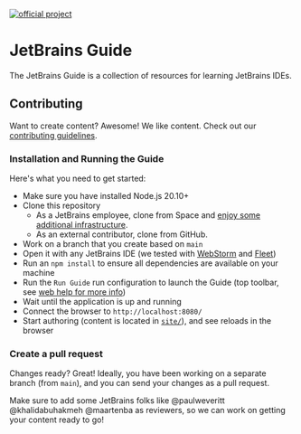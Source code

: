 [![official project](https://jb.gg/badges/official-flat-square.svg)](https://github.com/JetBrains)

# JetBrains Guide

The JetBrains Guide is a collection of resources for learning JetBrains IDEs.

## Contributing

Want to create content? Awesome! We like content. Check out our [contributing guidelines](CONTRIBUTING.md).

### Installation and Running the Guide

Here's what you need to get started:

- Make sure you have installed Node.js 20.10+
- Clone this repository
  - As a JetBrains employee, clone from Space and [enjoy some additional infrastructure](https://jetbrains.team/p/jetbrains-guide/documents/Docs/a/Contributing-on-Space).
  - As an external contributor, clone from GitHub.
- Work on a branch that you create based on `main`
- Open it with any JetBrains IDE (we tested with [WebStorm](https://www.jetbrains.com/webstorm/) and [Fleet](https://www.jetbrains.com/fleet/))
- Run an `npm install` to ensure all dependencies are available on your machine
- Run the `Run Guide` run configuration to launch the Guide (top toolbar, see [web help for more info](https://www.jetbrains.com/help/webstorm/running-applications.html))
- Wait until the application is up and running
- Connect the browser to `http://localhost:8080/`
- Start authoring (content is located in [`site/`](site/)), and see reloads in the browser

### Create a pull request

Changes ready? Great! Ideally, you have been working on a separate branch (from `main`), and you can send your changes as a pull request.

Make sure to add some JetBrains folks like @paulweveritt @khalidabuhakmeh @maartenba as reviewers, so we can work on getting your content ready to go!
